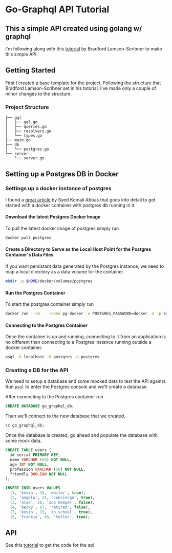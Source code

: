 # Go-Graphql API Tutorial

## This a simple API created using golang w/ graphql

I'm following along with this [tutorial](https://medium.com/@bradford_hamilton/building-an-api-with-graphql-and-go-9350df5c9356) by Bradford Lamson-Scribner to make this simple API.

## Getting Started

First I created a base template for the project. Following the structure that Bradford Lamson-Scribner set in his tutorial. I've made only a couple of minor changes to the structure.

### Project Structure

``` dir
├── gql
│   ├── gql.go
│   ├── queries.go
│   ├── resolvers.go
│   └── types.go
├── main.go
├── db
│   └── postgres.go
└── server
    └── server.go
```

## Setting up a Postgres DB in Docker

### Settings up a docker instance of postgres

I found a [great article](https://hackernoon.com/dont-install-postgres-docker-pull-postgres-bee20e200198) by Syed Komail Abbas that goes into detail to get started with a docker container with postgres db running in it.

#### Download the latest Postgres Docker Image

To pull the latest docker image of postgres simply run

``` zsh
docker pull postgres
```

#### Create a Directory to Serve as the Local Host Point for the Postgres Container's Data Files

If you want persistant data generated by the Postgres instance, we need to map a local directory as a data volume for the container.

``` zsh
mkdir -p $HOME/docker/volumes/postgres
```

#### Run the Postgres Container

To start the postgres container simply run

``` zsh
docker run --rm   --name pg-docker -e POSTGRES_PASSWORD=docker -d -p 5432:5432 -v $HOME/docker/volumes/postgres:/var/lib/postgresql/data  postgres
```

#### Connecting to the Postgres Container

Once the container is up and running, connecting to it from an application is no different than connecting to a Postgres instance running outside a docker container.

``` zsh
psql -h localhost -U postgres -d postgres
```

### Creating a DB for the API

We need to setup a database and some mocked data to test the API against. Run ```psql``` to enter the Postgres console and we'll create a database.

After connecting to the Postgres container run

``` sql
CREATE DATABASE go_graphql_db;
```

Then we'll connect to the new database that we created.

``` sql
\c go_graphql_db;
```

Once the database is created, go ahead and populate the database with some mock data.

``` sql
CREATE TABLE users (
  id serial PRIMARY KEY,
  name VARCHAR (50) NOT NULL,
  age INT NOT NULL,
  profession VARCHAR (50) NOT NULL,
  friendly BOOLEAN NOT NULL
);

INSERT INTO users VALUES
  (1, 'kevin', 35, 'waiter', true),
  (2, 'angela', 21, 'concierge', true),
  (3, 'alex', 26, 'zoo keeper', false),
  (4, 'becky', 67, 'retired', false),
  (5, 'kevin', 15, 'in school', true),
  (6, 'frankie', 45, 'teller', true);
```

## API

See this [tutorial](https://medium.com/@bradford_hamilton/building-an-api-with-graphql-and-go-9350df5c9356) to get the code for the api.